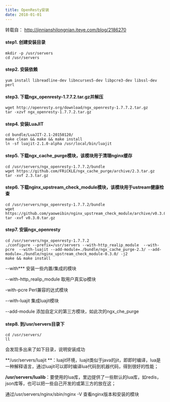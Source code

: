 ```yaml
---
title: OpenResty安装
date: 2018-01-01
---
```



转载自： http://jinnianshilongnian.iteye.com/blog/2186270

#### step1. 创建安装目录


```shell
mkdir -p /usr/servers
cd /usr/servers
```

<!-- more -->

#### step2. 安装依赖


```shell
yum install libreadline-dev libncurses5-dev libpcre3-dev libssl-dev perl
```

#### step3. 下载ngx_openresty-1.7.7.2.tar.gz并解压


```shell
wget http://openresty.org/download/ngx_openresty-1.7.7.2.tar.gz
tar -xzvf ngx_openresty-1.7.7.2.tar.gz
```

#### step4. 安装LuaJIT


```shell
cd bundle/LuaJIT-2.1-20150120/  
make clean && make && make install  
ln -sf luajit-2.1.0-alpha /usr/local/bin/luajit  
```

#### step5. 下载ngx_cache_purge模块，该模块用于清理nginx缓存


```shell
cd /usr/servers/ngx_openresty-1.7.7.2/bundle  
wget https://github.com/FRiCKLE/ngx_cache_purge/archive/2.3.tar.gz  
tar -xvf 2.3.tar.gz
```

#### step6. 下载nginx_upstream_check_module模块，该模块用于ustream健康检查


```shell
cd /usr/servers/ngx_openresty-1.7.7.2/bundle  
wget https://github.com/yaoweibin/nginx_upstream_check_module/archive/v0.3.0.tar.gz  
tar -xvf v0.3.0.tar.gz  
```

#### step7. 安装ngx_openresty


```shell
cd /usr/servers/ngx_openresty-1.7.7.2  
./configure --prefix=/usr/servers --with-http_realip_module  --with-pcre  --with-luajit --add-module=./bundle/ngx_cache_purge-2.3/ --add-module=./bundle/nginx_upstream_check_module-0.3.0/ -j2  
make && make install
```

--with***                安装一些内置/集成的模块

--with-http_realip_module  取用户真实ip模块

-with-pcre               Perl兼容的达式模块

--with-luajit              集成luajit模块

--add-module            添加自定义的第三方模块，如此次的ngx_che_purge

#### step8. 到/usr/servers目录下 


```shell
cd /usr/servers/  
ll   
```


会发现多出来了如下目录，说明安装成功

**/usr/servers/luajit **：luajit环境，luajit类似于java的jit，即即时编译，lua是一种解释语言，通过luajit可以即时编译lua代码到机器代码，得到很好的性能；

**/usr/servers/lualib**：要使用的lua库，里边提供了一些默认的lua库，如redis，json库等，也可以把一些自己开发的或第三方的放在这；




通过/usr/servers/nginx/sbin/nginx  -V 查看nginx版本和安装的模块
